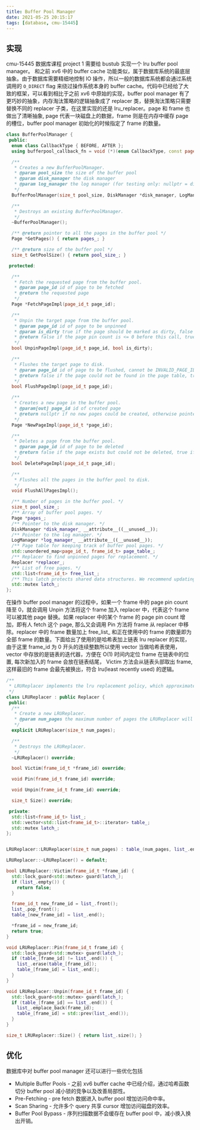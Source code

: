 ```yaml
---
title: Buffer Pool Manager
date: 2021-05-25 20:15:17
tags: [database, cmu-15445]
---
```


## 实现

cmu-15445 数据库课程 project 1 需要给 bustub 实现一个 lru buffer pool manager。 和之前 xv6 中的 buffer cache 功能类似，属于数据库系统的最底层抽象。由于数据库需要精细地控制 IO 操作，所以一般的数据库系统都会通过系统调用的 `O_DIRECT` flag 来绕过操作系统本身的 buffer cache。代码中已经给了大致的框架，可以看到相比于之前 xv6 中原始的实现，buffer pool manager 有了更巧妙的抽象，内存淘汰策略的逻辑抽象成了 replacer 类，替换淘汰策略只需要替换不同的 replacer 子类，在这里实现的还是 lru_replacer。page 和 frame 也做出了清晰抽象, page 代表一块磁盘上的数据，frame 则是在内存中缓存 page 的槽位，buffer pool manager 初始化的时候指定了 frame 的数量。

```c++
class BufferPoolManager {
 public:
  enum class CallbackType { BEFORE, AFTER };
  using bufferpool_callback_fn = void (*)(enum CallbackType, const page_id_t page_id);

  /**
   * Creates a new BufferPoolManager.
   * @param pool_size the size of the buffer pool
   * @param disk_manager the disk manager
   * @param log_manager the log manager (for testing only: nullptr = disable logging)
   */
  BufferPoolManager(size_t pool_size, DiskManager *disk_manager, LogManager *log_manager = nullptr);

  /**
   * Destroys an existing BufferPoolManager.
   */
  ~BufferPoolManager();

  /** @return pointer to all the pages in the buffer pool */
  Page *GetPages() { return pages_; }

  /** @return size of the buffer pool */
  size_t GetPoolSize() { return pool_size_; }

 protected:

  /**
   * Fetch the requested page from the buffer pool.
   * @param page_id id of page to be fetched
   * @return the requested page
   */
  Page *FetchPageImpl(page_id_t page_id);

  /**
   * Unpin the target page from the buffer pool.
   * @param page_id id of page to be unpinned
   * @param is_dirty true if the page should be marked as dirty, false otherwise
   * @return false if the page pin count is <= 0 before this call, true otherwise
   */
  bool UnpinPageImpl(page_id_t page_id, bool is_dirty);

  /**
   * Flushes the target page to disk.
   * @param page_id id of page to be flushed, cannot be INVALID_PAGE_ID
   * @return false if the page could not be found in the page table, true otherwise
   */
  bool FlushPageImpl(page_id_t page_id);

  /**
   * Creates a new page in the buffer pool.
   * @param[out] page_id id of created page
   * @return nullptr if no new pages could be created, otherwise pointer to new page
   */
  Page *NewPageImpl(page_id_t *page_id);

  /**
   * Deletes a page from the buffer pool.
   * @param page_id id of page to be deleted
   * @return false if the page exists but could not be deleted, true if the page didn't exist or deletion succeeded
   */
  bool DeletePageImpl(page_id_t page_id);

  /**
   * Flushes all the pages in the buffer pool to disk.
   */
  void FlushAllPagesImpl();

  /** Number of pages in the buffer pool. */
  size_t pool_size_;
  /** Array of buffer pool pages. */
  Page *pages_;
  /** Pointer to the disk manager. */
  DiskManager *disk_manager_ __attribute__((__unused__));
  /** Pointer to the log manager. */
  LogManager *log_manager_ __attribute__((__unused__));
  /** Page table for keeping track of buffer pool pages. */
  std::unordered_map<page_id_t, frame_id_t> page_table_;
  /** Replacer to find unpinned pages for replacement. */
  Replacer *replacer_;
  /** List of free pages. */
  std::list<frame_id_t> free_list_;
  /** This latch protects shared data structures. We recommend updating this comment to describe what it protects. */
  std::mutex latch_;
};

```

在操作 buffer pool manager 的过程中，如果一个 frame 中的 page pin count 降至 0，就会调用 Unpin 方法将这个 frame 加入 replacer 中，代表这个 frame 可以被其他 page 替换。如果 replacer 中的某个 frame 的 page pin count 增加，即有人 fetch 这个 page, 那么又会调用 Pin 方法将 frame 从 replacer 中移除。replacer 中的 frame 数量加上 free_list_ 和正在使用中的 frame 的数量即为全部 frame 的数量。下面给出了使用的是哈希表加上链表 lru replacer 的实现，由于这里 frame_id 为 0 开头的连续整数所以使用 vector 当做哈希表使用，vector 中存放的是链表的迭代器，方便在 O(1) 时间内定位 frame 在链表中的位置, 每次新加入的 frame 会放在链表结尾， Victim 方法会从链表头部取出 frame, 这样最旧的 frame 会最先被换出，符合 lru(least recently used) 的逻辑。


```c++
/**
 * LRUReplacer implements the lru replacement policy, which approximates the Least Recently Used policy.
 */
class LRUReplacer : public Replacer {
 public:
  /**
   * Create a new LRUReplacer.
   * @param num_pages the maximum number of pages the LRUReplacer will be required to store
   */
  explicit LRUReplacer(size_t num_pages);

  /**
   * Destroys the LRUReplacer.
   */
  ~LRUReplacer() override;

  bool Victim(frame_id_t *frame_id) override;

  void Pin(frame_id_t frame_id) override;

  void Unpin(frame_id_t frame_id) override;

  size_t Size() override;

 private:
  std::list<frame_id_t> list_;
  std::vector<std::list<frame_id_t>::iterator> table_;
  std::mutex latch_;
};


LRUReplacer::LRUReplacer(size_t num_pages) : table_(num_pages, list_.end()) {}

LRUReplacer::~LRUReplacer() = default;

bool LRUReplacer::Victim(frame_id_t *frame_id) {
  std::lock_guard<std::mutex> guard(latch_);
  if (list_.empty()) {
    return false;
  }

  frame_id_t new_frame_id = list_.front();
  list_.pop_front();
  table_[new_frame_id] = list_.end();

  *frame_id = new_frame_id;
  return true;
}

void LRUReplacer::Pin(frame_id_t frame_id) {
  std::lock_guard<std::mutex> guard(latch_);
  if (table_[frame_id] != list_.end()) {
    list_.erase(table_[frame_id]);
    table_[frame_id] = list_.end();
  }
}

void LRUReplacer::Unpin(frame_id_t frame_id) {
  std::lock_guard<std::mutex> guard(latch_);
  if (table_[frame_id] == list_.end()) {
    list_.emplace_back(frame_id);
    table_[frame_id] = std::prev(list_.end());
  }
}

size_t LRUReplacer::Size() { return list_.size(); }
```

## 优化

数据库中对 buffer pool manager 还可以进行一些优化包括

* Multiple Buffer Pools - 之前 xv6 buffer cache 中已经介绍，通过哈希函数切分 buffer pool 减小锁的竞争以及改善局部性。
* Pre-Fetching - pre fetch 数据进入 buffer pool 增加访问命中率。 
* Scan Sharing - 允许多个 query 共享 cursor 增加访问磁盘的效率。
* Buffer Pool Bypass - 序列扫描数据不会缓存在 buffer pool 中，减小换入换出开销。
